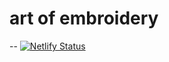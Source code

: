 # art of embroidery
-- 
[![Netlify Status](https://api.netlify.com/api/v1/badges/bbcc80f8-0751-4a4c-9786-108d2f697b60/deploy-status)](https://app.netlify.com/sites/embroidery/deploys)
